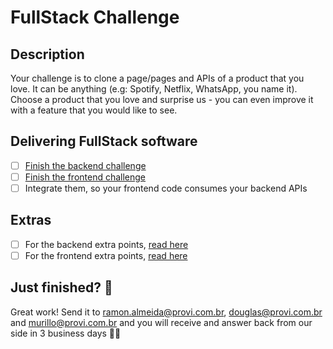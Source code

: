 # FullStack Challenge

## Description

Your challenge is to clone a page/pages and APIs of a product that you love.
It can be anything (e.g: Spotify, Netflix, WhatsApp, you name it). Choose a product that you love and surprise us -
you can even improve it with a feature that you would like to see.

## Delivering FullStack software

- [ ] [Finish the backend challenge](../backend/challenge.md)
- [ ] [Finish the frontend challenge](../frontend/challenge.md)
- [ ] Integrate them, so your frontend code consumes your backend APIs

## Extras

- [ ] For the backend extra points, [read here](../backend/challenge.md#extras)
- [ ] For the frontend extra points, [read here](../frontend/challenge.md#extras)

## Just finished? 💯

Great work! Send it to [ramon.almeida@provi.com.br], [douglas@provi.com.br] and [murillo@provi.com.br]
and you will receive and answer back from our side in 3 business days 🏃🏃

[ramon.almeida@provi.com.br]: mailto:ramon.almeida@provi.com.br
[douglas@provi.com.br]: mailto:douglas@provi.com.br
[murillo@provi.com.br]: mailto:murillo@provi.com.br
